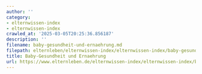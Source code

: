 ```yaml
---
author: ''
category:
- elternwissen-index
- elternwissen-index
crawled_at: '2025-03-05T20:25:36.856187'
description: ''
filename: baby-gesundheit-und-ernaehrung.md
filepath: elternleben/elternwissen-index/elternwissen-index/baby-gesundheit-und-ernaehrung.md
title: Baby-Gesundheit und Ernaehrung
url: https://www.elternleben.de/elternwissen-index/elternwissen-index/baby-gesundheit-und-ernaehrung/
---
```




